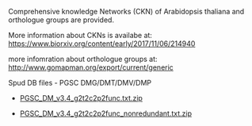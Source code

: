 Comprehensive knowledge Networks (CKN) of Arabidopsis thaliana and orthologue groups are provided.

More information about CKNs is availabe at: https://www.biorxiv.org/content/early/2017/11/06/214940

more infomration about orthologue groups at: http://www.gomapman.org/export/current/generic

Spud DB files - PGSC DMG/DMT/DMV/DMP

- [PGSC_DM_v3.4_g2t2c2p2func.txt.zip](http://solanaceae.plantbiology.msu.edu/data/PGSC_DM_v3.4_g2t2c2p2func.txt.zip)

- [PGSC_DM_v3.4_g2t2c2p2func_nonredundant.txt.zip](http://solanaceae.plantbiology.msu.edu/data/PGSC_DM_v3.4_g2t2c2p2func_nonredundant.txt.zip)

